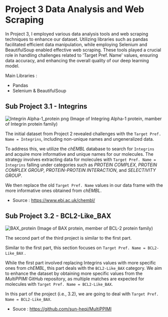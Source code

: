 # Project 3 Data Analysis and Web Scraping #

In Project 3, I employed various data analysis tools and web scraping techniques to enhance our dataset.
Utilizing libraries such as pandas facilitated efficient data manipulation, while employing Selenium and BeautifulSoup enabled effective web scraping. These tools played a crucial role in handling challenges related to 'Target Pref. Name' values, ensuring data accuracy, and enhancing the overall quality of our deep learning model.

Main Libraries :
- Pandas
- Selenium & BeautifulSoup 


## Sub Project 3.1 - Integrins ## 

![Integrin Alpha-1_protein png](https://github.com/Gavision97/DeepLearningResearchStarship/assets/150701079/fe39516d-e706-43ea-9c0f-bb9a1c997dd9)
(Image of Integring Alpha-1 protein, mamber of Integrin protein family)

The initial dataset from Project 2 revealed challenges with the `Target Pref. Name = Integrins`, including non-unique names and ungeneralized data. 

To address this, we utilize the *chEMBL* database to search for `Integrins` and acquire more informative and unique names for our molecules. The strategy involves extracting data for molecules with `Target Pref. Name = Integrins` falling under categories such as *PROTEIN COMPLEX*, *PROTEIN COMPLEX GROUP*, *PROTEIN-PROTEIN INTERACTION*, and *SELECTIVITY GROUP*. 

We then replace the old `Target Pref. Name` values in our data frame with the more informative ones obtained from *chEMBL*.

- Source : https://www.ebi.ac.uk/chembl/

## Sub Project 3.2 - BCL2-Like_BAX ##

![BAX_protein](https://github.com/Gavision97/DeepLearningResearchStarship/assets/150701079/c053f821-b4a8-483d-9596-340149235ce2)
(Image of BAX protein, member of BCL-2 protein family)

The second part of the third project is similar to the first part. 

Similar to the first part, this section focuses on `Target Pref. Name = BCL2-Like_BAX` . 

While the first part involved replacing Integrins values with more specific ones from *chEMBL*, this part deals with the `BCL2-Like_BAX` category. We aim to enhance the dataset by obtaining more specific values from the *MultiPPIMI* GitHub repository, as multiple matches are expected for molecules with `Target Pref. Name = BCL2-Like_BAX`.

In this part of the project (i.e., 3.2), we are going to deal with `Target Pref. Name = BCL2-Like_BAX`.

* Souce : https://github.com/sun-heqi/MultiPPIMI
